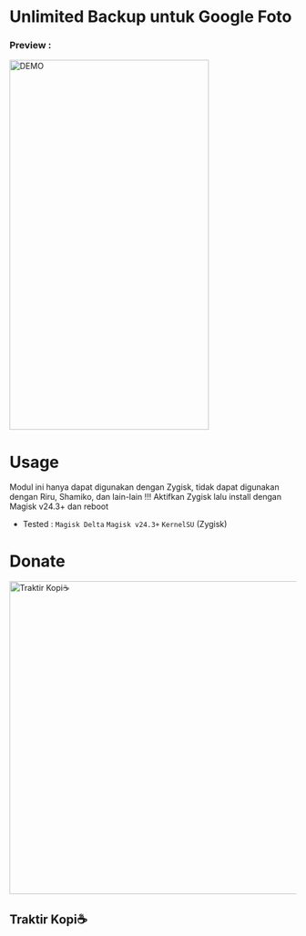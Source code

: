# Unlimited Backup untuk Google Foto
<h3>Preview :</h3>
<img alt="DEMO" src="https://telegra.ph/file/d0528084b206606ef395b.jpg" width="350" height="650"/>

# Usage
Modul ini hanya dapat digunakan dengan Zygisk, tidak dapat digunakan dengan Riru, Shamiko, dan lain-lain !!!
Aktifkan Zygisk lalu install dengan Magisk v24.3+ dan reboot

- Tested : ``Magisk Delta``  ``Magisk v24.3+`` ``KernelSU`` (Zygisk)

# Donate
<a href="https://trakteer.id/itsgiru"><img alt="Traktir Kopi☕" src="https://trakteer-bedesk.s3.ap-southeast-1.amazonaws.com/storage/branding_media/lmWrnYB222t4UieTIowhHr44C1oDJkoSmtEVonF7.png" width="550"></a>
<h2>Traktir Kopi☕</h2>
